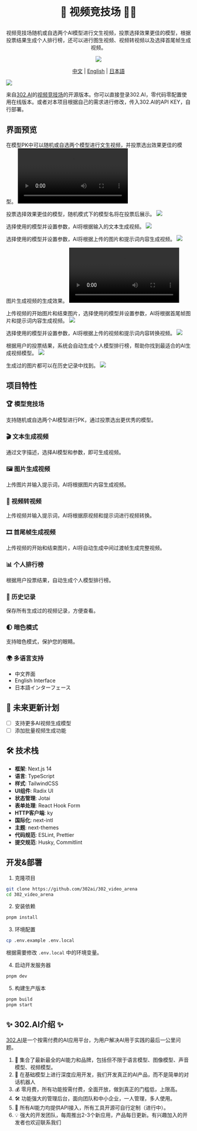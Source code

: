 # <p align="center"> 🎥 视频竞技场 🚀✨</p>

<p align="center">视频竞技场随机或自选两个AI模型进行文生视频，投票选择效果更佳的模型，根据投票结果生成个人排行榜，还可以进行图生视频、视频转视频以及选择首尾帧生成视频。</p>

<p align="center"><a href="https://302.ai/tools/videoarena/" target="blank"><img src="https://file.302.ai/gpt/imgs/github/20250102/72a57c4263944b73bf521830878ae39a.png" /></a></p >

<p align="center"><a href="README_zh.md">中文</a> | <a href="README.md">English</a> | <a href="README_ja.md">日本語</a></p>

![](docs/302_AI_Videoarena_Translation.png)

来自[302.AI](https://302.ai)的[视频竞技场](https://302.ai/tools/videoarena/)的开源版本。你可以直接登录302.AI，零代码零配置使用在线版本。或者对本项目根据自己的需求进行修改，传入302.AI的API KEY，自行部署。

## 界面预览
在模型PK中可以随机或自选两个模型进行文生视频，并投票选出效果更佳的模型。
<video src="https://file.302.ai/gpt/imgs/20250328/21f9c2b1096445af815363a6fd597077.mp4" controls></video>

投票选择效果更佳的模型，随机模式下的模型名将在投票后展示。
![](docs/302_Video_Arena_screenshot_01.png)

选择使用的模型并设置参数，AI将根据输入的文本生成视频。
![](docs/302_Video_Arena_screenshot_02.png)

选择使用的模型并设置参数，AI将根据上传的图片和提示词内容生成视频。
![](docs/302_Video_Arena_screenshot_03.png)

图片生成视频的生成效果。
<video src="https://file.302.ai/gpt/imgs/20250328/5af71a3568dc444a894baa70874e41be.mp4" controls></video>

上传视频的开始图片和结束图片，选择使用的模型并设置参数，AI将根据首尾帧图片和提示词内容生成视频。
![](docs/302_Video_Arena_screenshot_04.png)

选择使用的模型并设置参数，AI将根据上传的视频和提示词内容转换视频。
![](docs/302_Video_Arena_screenshot_05.png)

根据用户的投票结果，系统会自动生成个人模型排行榜，帮助你找到最适合的AI生成视频模型。
![](docs/302_Video_Arena_screenshot_06.png)

生成过的图片都可以在历史记录中找到。
![](docs/302_Video_Arena_screenshot_07.png)


## 项目特性
### 🏆 模型竞技场
支持随机或自选两个AI模型进行PK，通过投票选出更优秀的模型。
### 🎬 文本生成视频
通过文字描述，选择AI模型和参数，即可生成视频。
### 🖼️ 图片生成视频
上传图片并输入提示词，AI将根据图片内容生成视频。
### 🎥 视频转视频
上传视频并输入提示词，AI将根据原视频和提示词进行视频转换。
### 🎞️ 首尾帧生成视频
上传视频的开始和结束图片，AI将自动生成中间过渡帧生成完整视频。
### 📊 个人排行榜
根据用户投票结果，自动生成个人模型排行榜。
### 📝 历史记录
保存所有生成过的视频记录，方便查看。
### 🌓 暗色模式
支持暗色模式，保护您的眼睛。
### 🌍 多语言支持
  - 中文界面
  - English Interface
  - 日本語インターフェース

## 🚩 未来更新计划
- [ ] 支持更多AI视频生成模型
- [ ] 添加批量视频生成功能

## 🛠️ 技术栈

- **框架**: Next.js 14
- **语言**: TypeScript
- **样式**: TailwindCSS
- **UI组件**: Radix UI
- **状态管理**: Jotai
- **表单处理**: React Hook Form
- **HTTP客户端**: ky
- **国际化**: next-intl
- **主题**: next-themes
- **代码规范**: ESLint, Prettier
- **提交规范**: Husky, Commitlint

## 开发&部署
1. 克隆项目
```bash
git clone https://github.com/302ai/302_video_arena
cd 302_video_arena
```

2. 安装依赖
```bash
pnpm install
```

3. 环境配置
```bash
cp .env.example .env.local
```
根据需要修改 `.env.local` 中的环境变量。

4. 启动开发服务器
```bash
pnpm dev
```

5. 构建生产版本
```bash
pnpm build
pnpm start
```

## ✨ 302.AI介绍 ✨
[302.AI](https://302.ai)是一个按需付费的AI应用平台，为用户解决AI用于实践的最后一公里问题。
1. 🧠 集合了最新最全的AI能力和品牌，包括但不限于语言模型、图像模型、声音模型、视频模型。
2. 🚀 在基础模型上进行深度应用开发，我们开发真正的AI产品，而不是简单的对话机器人
3. 💰 零月费，所有功能按需付费，全面开放，做到真正的门槛低，上限高。
4. 🛠 功能强大的管理后台，面向团队和中小企业，一人管理，多人使用。
5. 🔗 所有AI能力均提供API接入，所有工具开源可自行定制（进行中）。
6. 💡 强大的开发团队，每周推出2-3个新应用，产品每日更新。有兴趣加入的开发者也欢迎联系我们
